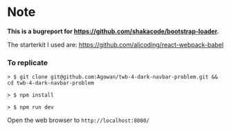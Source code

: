 # Note
**This is a bugreport for https://github.com/shakacode/bootstrap-loader.**


The starterkit I used are: https://github.com/alicoding/react-webpack-babel

### To replicate

```
> $ git clone git@github.com:Agowan/twb-4-dark-navbar-problem.git && cd twb-4-dark-navbar-problem
```

```
> $ npm install
```

```
> $ npm run dev
```

Open the web browser to `http://localhost:8080/`